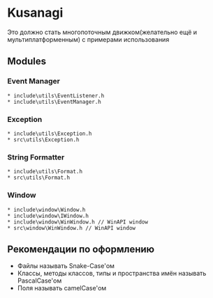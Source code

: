 # Kusanagi
Это должно стать многопоточным движком(желательно ещё и мультиплатформенным) с примерами использования
## Modules
### Event Manager
```
* include\utils\EventListener.h
* include\utils\EventManager.h
```
### Exception
```
* include\utils\Exception.h
* src\utils\Exception.h
```
### String Formatter
```
* include\utils\Format.h
* src\utils\Format.h
```
### Window
```
* include\window\Window.h
* include\window\IWindow.h
* include\window\WinWindow.h // WinAPI window
* src\window\WinWindow.h // WinAPI window
```
## Рекомендации по оформлению
* Файлы называть Snake-Case'ом
* Классы, методы классов, типы и пространства имён называть PascalCase'ом
* Поля называть camelCase'ом
